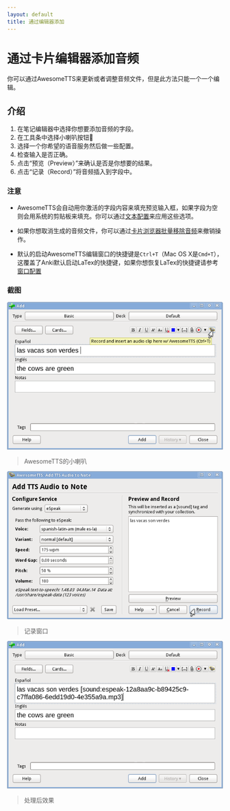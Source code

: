 ```yaml
---
layout: default
title: 通过编辑器添加
---
```

# 通过卡片编辑器添加音频

<!-- You can use AwesomeTTS to just add or update audio files one-by-one. -->

你可以通过AwesomeTTS来更新或者调整音频文件，但是此方法只能一个一个编辑。

<!-- This method, along with the [on-the-fly method](on-the-fly.html) or the on-demand [presets method](presets.html) might be easier. -->



<!-- ## Instructions -->

## 介绍

1. 在笔记编辑器中选择你想要添加音频的字段。
2. 在工具条中选择小喇叭按钮:mega:
3. 选择一个你希望的语音服务然后做一些配置。
4. 检查输入是否正确。
5. 点击“预览（Preview）”来确认是否是你想要的结果。
6. 点击“记录（Record）”将音频插入到字段中。

<!-- ### Hints -->

### 注意

<!-- - AwesomeTTS will automatically populate the input field of the note editor dialog with whatever was already in the active note field when you opened the dialog. If it was empty, AwesomeTTS will try to populate the input field with whatever is in the system clipboard. The options you set on the [Text tab of the configuration screen](/config/text.html) will apply to this.  -->

- AwesomeTTS会自动用你激活的字段内容来填充预览输入框，如果字段为空则会用系统的剪贴板来填充。你可以通过[文本配置](/config/text.html)来应用这些选项。

<!-- - [Mass removal of audio can be done via the card browser](removing.html) later if you decide you do not like the audio you have added to a set of notes.  -->

- 如果你想取消生成的音频文件，你可以通过[卡片浏览器批量移除音频](removing.html)来撤销操作。

<!-- - The default keyboard shortcut to launch AwesomeTTS from the note editor dialog is <kbd>Ctrl+T</kbd
> (or <kbd>Cmd+T</kbd
> on Mac OS X.html), which overrides the default Anki shortcut key for LaTeX. If you want to restore the LaTeX shortcut key, you can [change this in AwesomeTTS&rsquo;s window configuration](/config/windows.html). -->

- 默认的启动AwesomeTTS编辑窗口的快捷键是`Ctrl+T`（Mac OS X是`Cmd+T`），这覆盖了Anki默认启动LaTex的快捷键，如果你想恢复LaTex的快捷键请参考[窗口配置](/config/windows.html)

<!-- ### Screenshots -->

### 截图

![Mouse hovers the speaker toolbar icon in the note editor](/assets/images/usage.editor.button.png)

> AwesomeTTS的小喇叭

![Mouse hovers &ldquo;Record&rdquo; button](/assets/images/usage.editor.screen.png)

> 记录窗口 

![Note seen with a new sound](/assets/images/usage.editor.yield.png)

> 处理后效果